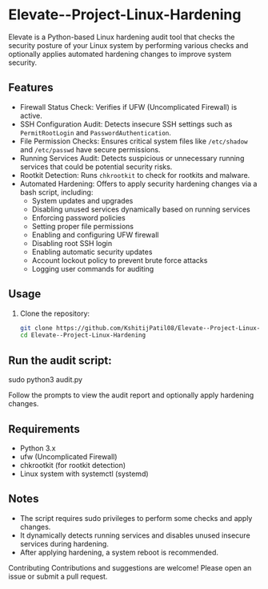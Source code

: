 # Elevate--Project-Linux-Hardening

Elevate is a Python-based Linux hardening audit tool that checks the security posture of your Linux system by performing various checks and optionally applies automated hardening changes to improve system security.

## Features

- Firewall Status Check: Verifies if UFW (Uncomplicated Firewall) is active.
- SSH Configuration Audit: Detects insecure SSH settings such as `PermitRootLogin` and `PasswordAuthentication`.
- File Permission Checks: Ensures critical system files like `/etc/shadow` and `/etc/passwd` have secure permissions.
- Running Services Audit: Detects suspicious or unnecessary running services that could be potential security risks.
- Rootkit Detection: Runs `chkrootkit` to check for rootkits and malware.
- Automated Hardening: Offers to apply security hardening changes via a bash script, including:
  - System updates and upgrades
  - Disabling unused services dynamically based on running services
  - Enforcing password policies
  - Setting proper file permissions
  - Enabling and configuring UFW firewall
  - Disabling root SSH login
  - Enabling automatic security updates
  - Account lockout policy to prevent brute force attacks
  - Logging user commands for auditing

## Usage

1. Clone the repository:

   ```bash
   git clone https://github.com/KshitijPatil08/Elevate--Project-Linux-Hardening.git
   cd Elevate--Project-Linux-Hardening

## Run the audit script:

sudo python3 audit.py

Follow the prompts to view the audit report and optionally apply hardening changes.

## Requirements

- Python 3.x
- ufw (Uncomplicated Firewall)   
- chkrootkit (for rootkit detection)  
- Linux system with systemctl (systemd)

## Notes
- The script requires sudo privileges to perform some checks and apply changes.
- It dynamically detects running services and disables unused insecure services during hardening.
- After applying hardening, a system reboot is recommended.

Contributing
Contributions and suggestions are welcome! Please open an issue or submit a pull request.
